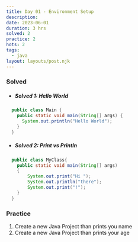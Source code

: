```yaml
---
title: Day 01 - Environment Setup
description: 
date: 2023-06-01
duration: 3 hrs
solved: 2
practice: 2
hots: 2
tags:
  - java
layout: layouts/post.njk
---
```



### Solved
- #####  Solved 1: Hello World

```java
  public class Main {
    public static void main(String[] args) {
      System.out.println("Hello World");
    }
  }
```
- ##### Solved 2:  Print vs Println
```java
  public class MyClass{
    public static void main(String[] args)
    {
        System.out.print("Hi ");
        System.out.println("there");
        System.out.print("!");
    }
  }
```

### Practice

 1. Create a new Java Project than prints you name
 2. Create a new Java Project than prints your age

